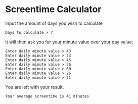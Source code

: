 # Screentime Calculator

Input the amount of days you wish to calculate

```Days to calculate > 7```

It will then ask you for your minute value over your day value:

```
Enter daily minute value > 43
Enter daily minute value > 23
Enter daily minute value > 45
Enter daily minute value > 56
Enter daily minute value > 60
Enter daily minute value > 26
Enter daily minute value > 31
```

You are left with your result.

```Your average screentime is 41 minutes```
